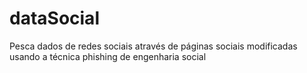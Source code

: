 # dataSocial
Pesca dados de redes sociais através de páginas sociais modificadas usando a técnica phishing de engenharia social
